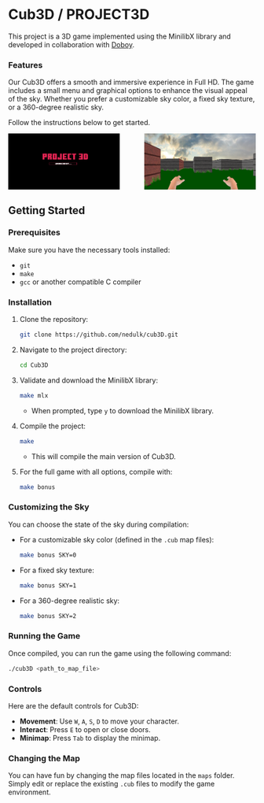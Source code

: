 # Cub3D / PROJECT3D

This project is a 3D game implemented using the MinilibX library and developed in collaboration with [Doboy](https://github.com/Doboy9). 

### Features

Our Cub3D offers a smooth and immersive experience in Full HD. The game includes a small menu and graphical options to enhance the visual appeal of the sky. Whether you prefer a customizable sky color, a fixed sky texture, or a 360-degree realistic sky.

Follow the instructions below to get started.

<div style="display: flex; justify-content: space-between;">
    <img src="./screenshots/load_screen2.png" alt="Load Screen" width="45%">
    <img src="./screenshots/sky_360_screen1.png" alt="360 Sky Screen" width="45%">
</div>


## Getting Started

### Prerequisites

Make sure you have the necessary tools installed:
- `git`
- `make`
- `gcc` or another compatible C compiler

### Installation

1. Clone the repository:
    ```sh
    git clone https://github.com/nedulk/cub3D.git
    ```

2. Navigate to the project directory:
    ```sh
    cd Cub3D
    ```

3. Validate and download the MinilibX library:
    ```sh
    make mlx
    ```

    - When prompted, type `y` to download the MinilibX library.

4. Compile the project:
    ```sh
    make
    ```

    - This will compile the main version of Cub3D.

5. For the full game with all options, compile with:
    ```sh
    make bonus
    ```

### Customizing the Sky

You can choose the state of the sky during compilation:

- For a customizable sky color (defined in the `.cub` map files):
    ```sh
    make bonus SKY=0
    ```

- For a fixed sky texture:
    ```sh
    make bonus SKY=1
    ```

- For a 360-degree realistic sky:
    ```sh
    make bonus SKY=2
    ```

### Running the Game

Once compiled, you can run the game using the following command:
```sh
./cub3D <path_to_map_file>
```
### Controls

Here are the default controls for Cub3D:

- **Movement**: Use `W`, `A`, `S`, `D` to move your character.
- **Interact**: Press `E` to open or close doors.
- **Minimap**: Press `Tab` to display the minimap.

### Changing the Map

You can have fun by changing the map files located in the `maps` folder. Simply edit or replace the existing `.cub` files to modify the game environment.
